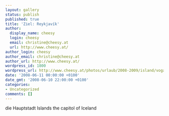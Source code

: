 ```yaml
---
layout: gallery
status: publish
published: true
title: 'Ziel: Reykjavík'
author:
  display_name: cheesy
  login: cheesy
  email: christine@cheesy.at
  url: http://www.cheesy.at/
author_login: cheesy
author_email: christine@cheesy.at
author_url: http://www.cheesy.at/
wordpress_id: 1800
wordpress_url: http://www.cheesy.at/photos/urlaub/2008-2009/island/vogar-reykjavik/reykjavik/
date: '2008-06-11 00:00:00 +0100'
date_gmt: '2008-06-10 22:00:00 +0100'
categories:
- Uncategorized
comments: []
---
```

<!--:de-->die Hauptstadt Islands
<!--:--><!--:en-->the capitol of Iceland
<!--:-->
